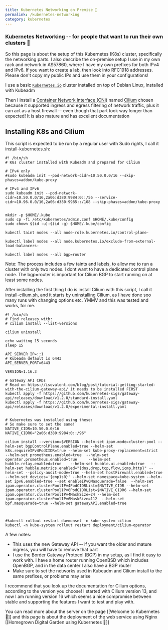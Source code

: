 ```yaml
---
title: Kubernetes Networking on Premise 🌱
permalink: /kubernetes-networking
category: kubernetes
---
```


### Kubernetes Networking -- for people that want to run their own clusters 🌱

So this page is about the setup of this Kubernetes (K8s) cluster, specifically the networking parts. I also describe the on-premise setup I use in my own rack and network in AS57860, where I have my own prefixes for both IPv4 and IPv6. If you want to create a lab, then look into RFC1918 addresses. Please don't copy my public IPs and use them in your configurations!

I use a basic [`Kubernetes.io`](https://kubernetes.io/) cluster installed on top of Debian Linux, installed with Kubeadm

Then I install a [Container Network Interface (CNI)](https://kubernetes.io/docs/concepts/extend-kubernetes/compute-storage-net/network-plugins/) named  [Cilium](https://cilium.io/) chosen because it supported ingress and egress filtering of network traffic, plus it can act as a host firewall -- even though that part took way longer than expected! It is also mature and has excellent documentation

## Installing K8s and Cilium
This script is expected to be run by a regular user with Sudo rights, I call it install-kubernetes.sh:
```
#! /bin/sh
# K8s cluster installed with Kubeadm and prepared for Cilium

# IPv4 only
#sudo kubeadm init --pod-network-cidr=10.50.0.0/16 --skip-phases=addon/kube-proxy

# IPv4 and IPv6
sudo kubeadm init --pod-network-cidr=10.50.0.0/16,2a06:d380:9984:0::/56 --service-cidr=10.96.0.0/16,2a06:d380:9985::/108 --skip-phases=addon/kube-proxy


mkdir -p $HOME/.kube
sudo cp -fi /etc/kubernetes/admin.conf $HOME/.kube/config
sudo chown $(id -u):$(id -g) $HOME/.kube/config

kubectl taint nodes --all node-role.kubernetes.io/control-plane-

kubectl label nodes --all node.kubernetes.io/exclude-from-external-load-balancers-

kubectl label nodes --all bgp=router
```

Note: The process includes a few taints and labels, to allow me to run a cluster with only two nodes. I dont want to have a dedicated control plane node. The bgp=router is important for Cilium BGP to start running on at least some nodes.

After installing the first thing I do is install Cilium with this script, I call it install-cilium.sh, and it starts by uninstalling Cilium, as I have done soo many runs with changing options etc. YMMV and this was tested and works, for me.

```
#! /bin/sh
# Find releases with:
# cilium install --list-versions

cilium uninstall

echo waiting 15 seconds
sleep 15

API_SERVER_IP=::1
# Kubeadm default is 6443
API_SERVER_PORT=6443

VERSION=1.16.3

# Gateway API CRDs
# Read on https://isovalent.com/blog/post/tutorial-getting-started-with-the-cilium-gateway-api/ it needs to be installed FIRST
kubectl apply -f https://github.com/kubernetes-sigs/gateway-api/releases/download/v1.2.0/standard-install.yaml
kubectl apply -f https://github.com/kubernetes-sigs/gateway-api/releases/download/v1.2.0/experimental-install.yaml


# Kubernetes was installed using these:
# So make sure to set the same!
NATIVE_CIDR=10.50.0.0/16
NATIVE_CIDR6="2a06:d380:9984:0::/96"

cilium install --version=$VERSION --helm-set ipam.mode=cluster-pool --helm-set bgpControlPlane.enabled=true --helm-set k8s.requireIPv4PodCIDR=true --helm-set kube-proxy-replacement=strict 		--helm-set prometheus.enabled=true 	--helm-set operator.prometheus.enabled=true 	--helm-set hubble.relay.enabled=true 	--helm-set hubble.ui.enabled=true 	--helm-set hubble.metrics.enabled="{dns,drop,tcp,flow,icmp,http}" --helm-set --policy-audit-mode=true --helm-set hostFirewall.enabled=true  --helm-set devices='{enp1s0}' --helm-set namespace=kube-system --helm-set ipv6.enabled=true --set enableIPv6Masquerade=false  --helm-set ipam.operator.clusterPoolIPv4PodCIDRList=$NATIVE_CIDR --helm-set ipam.operator.clusterPoolIPv6PodCIDRList=$NATIVE_CIDR6 --helm-set ipam.operator.clusterPoolIPv4MaskSize=24 --helm-set ipam.operator.clusterPoolIPv6MaskSize=112  --helm-set bpf.masquerade=true --helm-set gatewayAPI.enabled=true



#kubectl rollout restart daemonset -n kube-system cilium
kubectl -n kube-system rollout restart deployment/cilium-operator

```

A few notes:

* This uses the new Gateway API -- if you want the older and mature ingress, you will have to remove that part
* I use the Border Gateway Protocol (BGP) in my setup, as I find it easy to work with. I have a home router running OpenBSD which includes OpenBGP, and in the data center I also have a BGP router
* Make sure to set the networks used in Kubeadm and Cilium install to the same prefixes, or problems may arise

I recommend that you look up the documentation for Cilium options, according to the version you choose! I started with Cilium version 13, and now I am running version 16 which seems a nice compromise between stable and supporting the features I want to test and play with.






You can read more about the server on the page [[Welcome to Kubernetes 🌱]] and this page is about the deployment of the web service using Nginx [[Homegrown Digital Garden using Kubernetes 🌱]]
